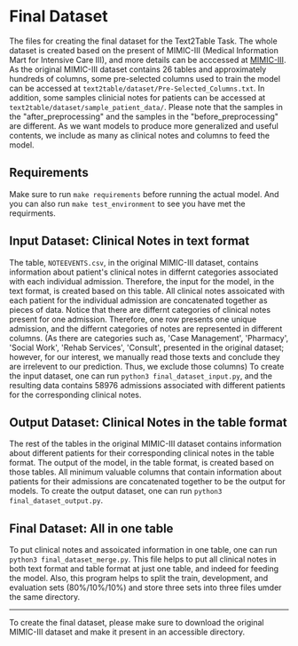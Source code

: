 Final Dataset
========================================

The files for creating the final dataset for the Text2Table Task. The whole dataset is created based on the 
present of MIMIC-III (Medical Information Mart for Intensive Care III), and more details can be acccessed at
[MIMIC-III](https://mimic.mit.edu/docs/iii/). As the original MIMIC-III dataset
contains 26 tables and approximately hundreds of columns, some pre-selected columns used to train the model
can be accessed at `text2table/dataset/Pre-Selected_Columns.txt`. In addition, some samples clinicial notes
for patients can be accessed at `text2table/dataset/sample_patient_data/`. Please note that the samples in the
"after_preprocessing" and the samples in the "before_preprocessing" are different. As we want models to 
produce more generalized and useful contents, we include as many as clinical notes and columns to feed the
model.

Requirements
------------------
Make sure to run `make requirements` before running the actual model. And you can also run
`make test_environment` to see you have met the requirments.

Input Dataset: Clinical Notes in text format
-----------------------------------------------
The table, `NOTEEVENTS.csv`, in the original MIMIC-III dataset, contains information about patient's clinical 
notes in differnt categories associated with each individual admission. Therefore, the input for the model, in the text format, 
is created based on this table. All clinical notes assoicated with each patient for the individual admission are concatenated 
together as pieces of data. Notice that there are differnt categories of clinical notes present for one admission. Therefore, 
one row presents one unique admission, and the differnt categories of notes are represented in different columns. (As there are categories
such as, 'Case Management', 'Pharmacy', 'Social Work', 'Rehab Services', 'Consult', presented in the original dataset; however, for our 
interest, we manually read those texts and conclude they are irrelevent to our prediction. Thus, we exclude those columns) 
To create the input dataset, one can run `python3 final_dataset_input.py`, and the resulting data contains 58976 
admissions associated with different patients for the corresponding clinical notes.

Output Dataset: Clinical Notes in the table format
-----------------------------------------------------
The rest of the tables in the original MIMIC-III dataset contains information about different patients for their corresponding
clinical notes in the table format. The output of the model, in the table format, is created based on those tables. All minimum
valuable columns that contain information about patients for their admissions are concatenated together to be the output for models.
To create the output dataset, one can run `python3 final_dataset_output.py`.

Final Dataset: All in one table
----------------------------------
To put clinical notes and assoicated information in one table, one can run `python3 final_dataset_merge.py`. This file helps to put all
clinical notes in both text format and table format at just one table, and indeed for feeding the model. Also, this program helps to 
split the train, development, and evaluation sets (80%/10%/10%) and store three sets into three files umder the same directory.

---------

To create the final dataset, please make sure to download the original MIMIC-III dataset and make it present in an accessible directory.
